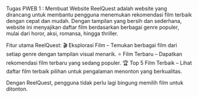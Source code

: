 Tugas PWEB 1 : Membuat Website
ReelQuest adalah website yang dirancang untuk membantu pengguna menemukan rekomendasi film terbaik dengan cepat dan mudah. 
Dengan tampilan yang bersih dan sederhana, website ini menyajikan daftar film berdasarkan berbagai genre populer, 
mulai dari horor, aksi, romansa, hingga thriller.

Fitur utama ReelQuest:
🎬 Eksplorasi Film – Temukan berbagai film dari setiap genre dengan tampilan visual menarik.
⭐ Film Terbaru – Dapatkan rekomendasi film terbaru yang sedang populer.
🏆 Top 5 Film Terbaik – Lihat daftar film terbaik pilihan untuk pengalaman menonton yang berkualitas.

Dengan ReelQuest, pengguna tidak perlu lagi bingung memilih film untuk ditonton.
